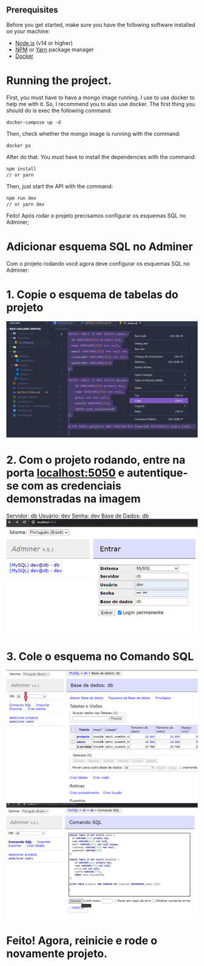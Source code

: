 ## **Prerequisites**

Before you get started, make sure you have the following software installed on your machine:

- [Node.js](https://nodejs.org/) (v14 or higher)
- [NPM](https://www.npmjs.com/) or [Yarn](https://yarnpkg.com/) package manager
- [Docker](https://docs.docker.com/engine/install/)

# Running the project.

First, you must have to have a mongo image running. I use to use docker to help me with it. So, I recommend you to also use docker.
The first thing you should do is exec the following command:

    docker-compose up -d

Then, check whether the mongo image is running with the command:

    docker ps

After do that. You must have to install the dependencies with the command:

    npm install
    // or yarn

Then, just start the API with the command:

    npm run dev
    // or yarn dev

Feito! Após rodar o projeto precisamos configurar os esquemas SQL no Adminer;

# Adicionar esquema SQL no Adminer

Com o projeto rodando você agora deve configurar os esquemas SQL no Adminer:
# 1. Copie o esquema de tabelas do projeto
<img src="screenshots-github/01.png">

# 2. Com o projeto rodando, entre na porta [localhost:5050](https://localhost:5050) e autentique-se com as credenciais demonstradas na imagem
  Servidor: db
  Usuário: dev
  Senha: dev
  Base de Dados: db
<img src="screenshots-github/02.png">

# 3. Cole o esquema no Comando SQL

<img src="screenshots-github/03.png">
<img src="screenshots-github/04.png">

# Feito! Agora, reinicie e rode o novamente projeto.